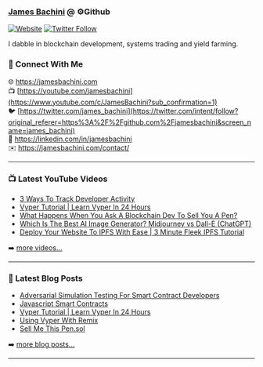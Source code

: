 ### [James Bachini][website] @ ⚙️Github

[![Website](https://img.shields.io/website?label=jamesbachini.com&style=for-the-badge&url=https%3A%2F%2Fjamesbachini.com)](https://jamesbachini.com)
[![Twitter Follow](https://img.shields.io/twitter/follow/james_bachini?color=1DA1F2&logo=twitter&style=for-the-badge)](https://twitter.com/intent/follow?original_referer=https%3A%2F%2Fgithub.com%2Fjamesbachini&screen_name=jamesbachini)

I dabble in blockchain development, systems trading and yield farming.

### 👋 Connect With Me

🌐 https://jamesbachini.com
<br />
📺 [https://youtube.com/jamesbachini](https://www.youtube.com/c/JamesBachini?sub_confirmation=1)
<br />
🐦 [https://twitter.com/james_bachini](https://twitter.com/intent/follow?original_referer=https%3A%2F%2Fgithub.com%2Fjamesbachini&screen_name=james_bachini)
<br />
👔 https://linkedin.com/in/jamesbachini
<br />
✉️ https://jamesbachini.com/contact/

---

### 📺 Latest YouTube Videos

<!-- YOUTUBE:START -->
- [3 Ways To Track Developer Activity](https://www.youtube.com/watch?v=DTI7ELSA6CA)
- [Vyper Tutorial | Learn Vyper In 24 Hours](https://www.youtube.com/watch?v=yD-lbfB3Mxg)
- [What Happens When You Ask  A Blockchain Dev To Sell You A Pen?](https://www.youtube.com/watch?v=V9xU5qksWvs)
- [Which Is The Best AI Image Generator? Midjourney vs Dall-E &lpar;ChatGPT&rpar;](https://www.youtube.com/watch?v=mf1kWjzlsqI)
- [Deploy Your Website To IPFS With Ease | 3 Minute Fleek IPFS Tutorial](https://www.youtube.com/watch?v=DmpXbmjnpec)
<!-- YOUTUBE:END -->

➡️ [more videos...](https://youtube.com/jamesbachini)

---

### 📝 Latest Blog Posts

<!-- BLOG-POST-LIST:START -->
- [Adversarial Simulation Testing For Smart Contract Developers](https://jamesbachini.com/simulation-testing/)
- [Javascript Smart Contracts](https://jamesbachini.com/javascript-smart-contracts/)
- [Vyper Tutorial | Learn Vyper In 24 Hours](https://jamesbachini.com/vyper-tutorial/)
- [Using Vyper With Remix](https://jamesbachini.com/using-vyper-with-remix/)
- [Sell Me This Pen.sol](https://jamesbachini.com/sell-me-this-pen/)
<!-- BLOG-POST-LIST:END -->

➡️ [more blog posts...](https://jamesbachini.com)

---

[website]: https://jamesbachini.com
[twitter]: https://twitter.com/james_bachini
[youtube]: https://youtube.com/jamesbachini
[linkedin]: https://linkedin.com/in/jamesbachini
